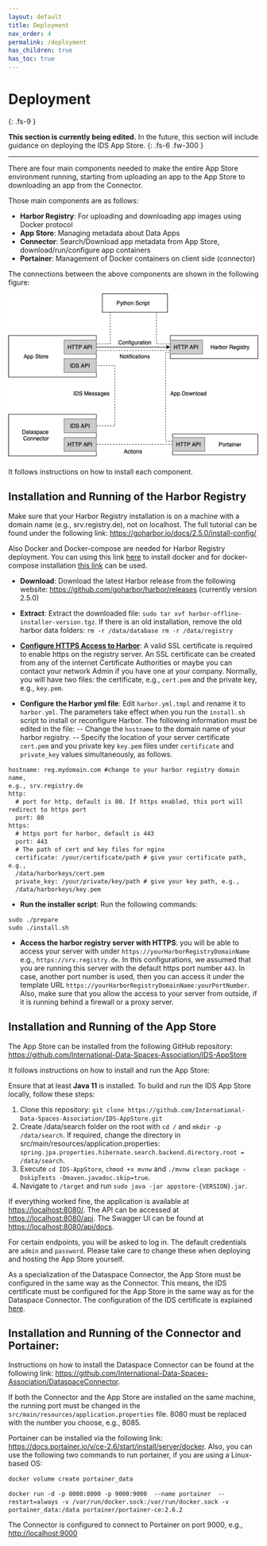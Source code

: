 ```yaml
---
layout: default
title: Deployment
nav_order: 4
permalink: /deployment
has_children: true
has_toc: true
---
```


# Deployment
{: .fs-9 }

**This section is currently being edited.** In the future, this section will include guidance on deploying the IDS App Store. 
{: .fs-6 .fw-300 }

---

There are four main components needed to make the entire App Store environment running, starting from uploading an app to the App Store to downloading an app from the Connector.  

Those main components are as follows: 
* **Harbor Registry**: For uploading and downloading app images using Docker protocol 
* **App Store**: Managing metadata about Data Apps
* **Connector**: Search/Download app metadata from App Store, download/run/configure app containers
* **Portainer**: Management of Docker containers on client side (connector)

The connections between the above components are shown in the following figure:

![App Store Components](../assets/images/app-store-component-connection.png)

It follows instructions on how to install each component.

## Installation  and Running of the Harbor Registry
Make sure that your Harbor Registry installation is on a machine with a domain name (e.g., srv.registry.de), not on localhost. The full tutorial can be found under the following link: <https://goharbor.io/docs/2.5.0/install-config/>

 Also Docker and Docker-compose are needed for Harbor Registry deployment. You can using this link [here](https://docs.docker.com/engine/install/) to install docker and for docker-compose installation [this link](https://docs.docker.com/compose/install/) can be used. 

- **Download**: 
Download the latest Harbor release from the following website: <https://github.com/goharbor/harbor/releases> (currently version 2.5.0)

- **Extract**: 
Extract the downloaded file: `sudo tar xvf harbor-offline-installer-version.tgz`. 
If there is an old installation, remove the old harbor data folders: `rm -r /data/database rm -r /data/registry` 

- **[Configure HTTPS Access to Harbor](https://goharbor.io/docs/2.5.0/install-config/configure-https/)**: A valid SSL certificate is required to enable https on the registry server. An SSL certificate can be created from any of the internet Certificate Authorities or maybe you can contact your network Admin if you have one at your company. Normally, you will have two files: the certificate, e.g., `cert.pem` and the  private key, e.g., `key.pem`.

- **Configure the Harbor yml file**: 
Edit `harbor.yml.tmpl` and rename it to `harbor.yml`. The parameters take effect when you run the `install.sh` script to install or reconfigure Harbor. The following information must be edited in the file: 
 -- Change the `hostname` to the domain name of your harbor registry.
 -- Specify the location of your server certificate `cert.pem` and you private key `key.pem` files under `certificate` and `private_key` values simultaneously, as follows.

```
hostname: reg.mydomain.com #change to your harbor registry domain name,
e.g., srv.registry.de
http:
  # port for http, default is 80. If https enabled, this port will redirect to https port
  port: 80
https:
  # https port for harbor, default is 443
  port: 443
  # The path of cert and key files for nginx
  certificate: /your/certificate/path # give your certificate path, e.g.,
  /data/harborkeys/cert.pem
  private_key: /your/private/key/path # give your key path, e.g., 
  /data/harborkeys/key.pem
```
- **Run the installer script**:
Run the following commands:
```
sudo ./prepare 
sudo ./install.sh
```
- **Access the harbor registry server with HTTPS**: you will be able to access your server with under `https://yourHarborRegistryDomainName` e.g., `https://srv.registry.de`. In this configurations, we assumed that you are running this server with the default https port number `443`. In case, another port number is used, then you can access it under the template URL `https://yourHarborRegistryDomainName:yourPortNumber`. Also, make sure that you allow the access to your server from outside, if it is running behind a firewall or a proxy server. 

## Installation and Running of the App Store
The App Store can be installed from the following GitHub repository: <https://github.com/International-Data-Spaces-Association/IDS-AppStore>

It follows instructions on how to install and run the App Store:

Ensure that at least **Java 11** is installed. To build and run the IDS App Store locally, follow these steps:

1. Clone this repository: `git clone https://github.com/International-Data-Spaces-Association/IDS-AppStore.git`
2. Create /data/search folder on the root with `cd /` and `mkdir -p /data/search`. If required, change the directory in src/main/resources/application.properties: `spring.jpa.properties.hibernate.search.backend.directory.root = /data/search`.
3. Execute `cd IDS-AppStore`, `chmod +x mvnw` and `./mvnw clean package -DskipTests -Dmaven.javadoc.skip=true`.
4. Navigate to `/target` and run `sudo java -jar appstore-{VERSION}.jar`.

If everything worked fine, the application is available at <https://localhost:8080/>. The API can be accessed at <https://localhost:8080/api>. The Swagger UI can be found at <https://localhost:8080/api/docs>.

For certain endpoints, you will be asked to log in. The default credentials are `admin` and `password`. Please take care to change these when deploying and hosting the App Store yourself.

As a specialization of the Dataspace Connector, the App Store must be configured in the same way as the Connector. This means, the IDS certificate must be configured for the App Store in the same way as for the Dataspace Connector. 
The configuration of the IDS certificate is explained [here](https://international-data-spaces-association.github.io/DataspaceConnector/Deployment/Configuration).

## Installation and Running of the Connector and Portainer: 

Instructions on how to install the Dataspace Connector can be found at the following link: <https://github.com/International-Data-Spaces-Association/DataspaceConnector>.

If both the Connector and the App Store are installed on the same machine, the running port must be changed in the `src/main/resources/application.properties` file. 8080 must be replaced with the number you choose, e.g., 8085.   

Portainer can be installed via the following link: <https://docs.portainer.io/v/ce-2.6/start/install/server/docker>. Also, you can use the following two commands to run portainer, if you are using a Linux-based OS:
```
docker volume create portainer_data 
```
```
docker run -d -p 8000:8000 -p 9000:9000  --name portainer  --restart=always -v /var/run/docker.sock:/var/run/docker.sock -v portainer_data:/data portainer/portainer-ce:2.6.2 
```

The Connector is configured to connect to Portainer on port 9000, e.g., <http://localhost:9000>




